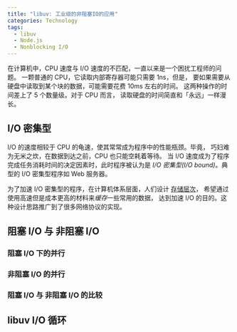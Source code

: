 ```yaml
---
title: "libuv: 工业级的非阻塞IO的应用"
categories: Technology
tags:
  - libuv
  - Node.js
  - Nonblocking I/O
---
```


在计算机中，CPU 速度与 I/O 速度的不匹配，一直以来是一个困扰工程师的问题。
一颗普通的 CPU，它读取内部寄存器可能只需要 1ns，但是，
要如果需要从硬盘中读取到某个块的数据，可能需要花费 10ms 左右的时间。
这两种操作的时间差上了 5 个数量级。对于 CPU 而言，
读取硬盘的时间简直和「永远」一样漫长。

<!--more-->

## I/O 密集型

I/O 的速度相较于 CPU 的龟速，使其常常成为程序中的性能瓶颈。毕竟，
巧妇难为无米之炊，在数据到达之前，CPU 也只能空耗着等待。
当 I/O 速度成为了程序完成任务消耗时间的决定因素时，此时程序被认为是
_I/O 密集型(I/O bound)_。典型的 I/O 密集型程序如 Web 服务器。

为了加速 I/O 密集型的程序，在计算机体系层面，人们设计
[存储层次](https://en.wikipedia.org/wiki/Memory_hierarchy)，
希望通过使用高速但是成本更高的材料来*缓存*一些常用的数据，
达到加速 I/O 的目的。这种设计思路推广到了很多网络协议的实现。

## 阻塞 I/O 与 非阻塞 I/O

### 阻塞 I/O 下的并行

### 非阻塞 I/O 的并行

### 阻塞 I/O 与 非阻塞 I/O 的比较

## libuv I/O 循环